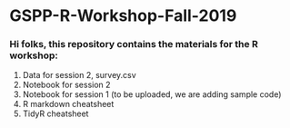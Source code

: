 # GSPP-R-Workshop-Fall-2019

### Hi folks, this repository contains the materials for the R workshop:


1. Data for session 2, survey.csv
2. Notebook for session 2 
3. Notebook for session 1 (to be uploaded, we are adding sample code)
4. R markdown cheatsheet
5. TidyR cheatsheet


